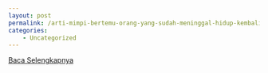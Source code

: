 ```yaml
---
layout: post
permalink: /arti-mimpi-bertemu-orang-yang-sudah-meninggal-hidup-kembali/
categories:
    - Uncategorized
---
```


[Baca Selengkapnya](/03)